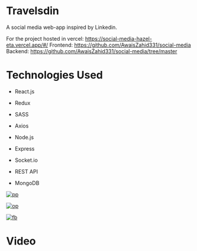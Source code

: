 # Travelsdin

A social media web-app inspired by Linkedin.

For the project hosted in vercel: https://social-media-hazel-eta.vercel.app/#/
Frontend: https://github.com/AwaisZahid331/social-media
Backend: https://github.com/AwaisZahid331/social-media/tree/master

# Technologies Used

- React.js

- Redux

- SASS

- Axios

- Node.js

- Express

- Socket.io

- REST API

- MongoDB

<a href="https://ibb.co/Nxz9NZR">
<img src="https://i.ibb.co/mJ79y6p/pp.png" alt="pp" border="0">
</a>

<a href="https://ibb.co/chhbRtZ"><img src="https://i.ibb.co/Qvv8hnT/op.png" alt="op" border="0"></a>


<a href="https://ibb.co/zGbQjhY"><img src="https://i.ibb.co/yW5dGn1/fb.png" alt="fb" border="0"></a>
# Video





